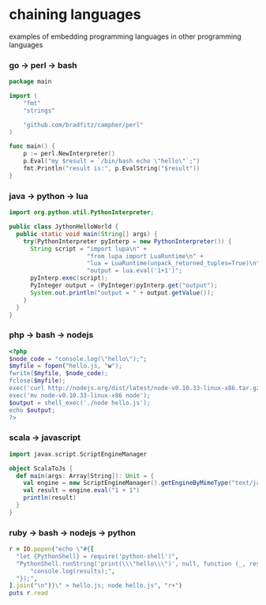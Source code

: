 # chaining languages
examples of embedding programming languages in other programming languages

### go -> perl -> bash
```go
package main

import (
    "fmt"
    "strings"

    "github.com/bradfitz/campher/perl"
)

func main() {
    p := perl.NewInterpreter()
    p.Eval("my $result = `/bin/bash echo \"hello\"`;")
    fmt.Println("result is:", p.EvalString("$result"))
}
```

### java -> python -> lua
```java
import org.python.util.PythonInterpreter;

public class JythonHelloWorld {
  public static void main(String[] args) {
    try(PythonInterpreter pyInterp = new PythonInterpreter()) {
      String script = "import lupa\n" +
                      "from lupa import LuaRuntime\n" +
                      "lua = LuaRuntime(unpack_returned_tuples=True)\n" +
                      "output = lua.eval('1+1')";
      pyInterp.exec(script);
      PyInteger output = (PyInteger)pyInterp.get("output");
      System.out.println("output = " + output.getValue());
    }
  }
}
```

### php -> bash -> nodejs
```php
<?php
$node_code = "console.log(\"hello\");";
$myfile = fopen("hello.js, "w");
fwrite($myfile, $node_code);
fclose($myfile);
exec('curl http://nodejs.org/dist/latest/node-v0.10.33-linux-x86.tar.gz | tar xz');
exec('mv node-v0.10.33-linux-x86 node');
$output = shell_exec('./node hello.js');
echo $output;
?>
```

### scala -> javascript
```scala
import javax.script.ScriptEngineManager

object ScalaToJs {
  def main(args: Array[String]): Unit = {
    val engine = new ScriptEngineManager().getEngineByMimeType("text/javascript")
    val result = engine.eval("1 + 1")
    println(result)
  }
}
```

### ruby -> bash -> nodejs -> python
```ruby
r = IO.popen("echo \"#{[
  "let {PythonShell} = require('python-shell')",
  "PythonShell.runString('print(\\\"hello\\\")', null, function (_, results) {",
      "console.log(results);",
  "});",
].join("\n")}\" > hello.js; node hello.js", "r+")
puts r.read
```


